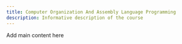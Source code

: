 ```yaml
---
title: Computer Organization And Assembly Language Programming
description: Informative description of the course
---
```


Add main content here